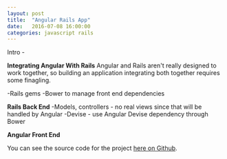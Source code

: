 ```yaml
---
layout: post
title:  "Angular Rails App"
date:   2016-07-08 16:00:00
categories: javascript rails
---
```


Intro -

**Integrating Angular With Rails**
Angular and Rails aren't really designed to work together, so building an application integrating both together requires some finagling.

-Rails gems
-Bower to manage front end dependencies

**Rails Back End**
-Models, controllers - no real views since that will be handled by Angular
-Devise - use Angular Devise dependency through Bower

**Angular Front End**


You can see the source code for the project [here on Github][github-repo].


[angular]: https://angularjs.org/
[github-repo]: https://github.com/MitulMistry/post-it
